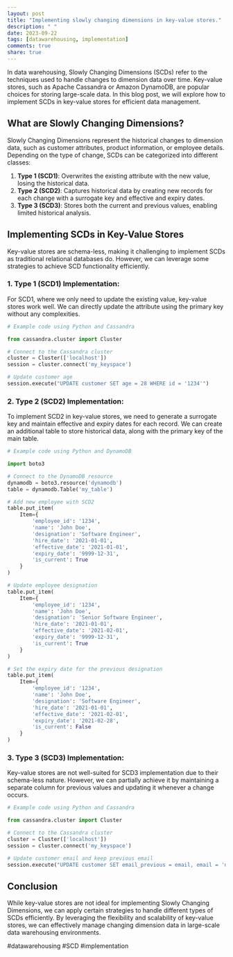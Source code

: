 ```yaml
---
layout: post
title: "Implementing slowly changing dimensions in key-value stores."
description: " "
date: 2023-09-22
tags: [datawarehousing, implementation]
comments: true
share: true
---
```


In data warehousing, Slowly Changing Dimensions (SCDs) refer to the techniques used to handle changes to dimension data over time. Key-value stores, such as Apache Cassandra or Amazon DynamoDB, are popular choices for storing large-scale data. In this blog post, we will explore how to implement SCDs in key-value stores for efficient data management.

## What are Slowly Changing Dimensions?
Slowly Changing Dimensions represent the historical changes to dimension data, such as customer attributes, product information, or employee details. Depending on the type of change, SCDs can be categorized into different classes:

1. **Type 1 (SCD1)**: Overwrites the existing attribute with the new value, losing the historical data.
2. **Type 2 (SCD2)**: Captures historical data by creating new records for each change with a surrogate key and effective and expiry dates.
3. **Type 3 (SCD3)**: Stores both the current and previous values, enabling limited historical analysis.

## Implementing SCDs in Key-Value Stores
Key-value stores are schema-less, making it challenging to implement SCDs as traditional relational databases do. However, we can leverage some strategies to achieve SCD functionality efficiently.

### 1. Type 1 (SCD1) Implementation:
For SCD1, where we only need to update the existing value, key-value stores work well. We can directly update the attribute using the primary key without any complexities.

```python
# Example code using Python and Cassandra

from cassandra.cluster import Cluster

# Connect to the Cassandra cluster
cluster = Cluster(['localhost'])
session = cluster.connect('my_keyspace')

# Update customer age
session.execute("UPDATE customer SET age = 28 WHERE id = '1234'")
```

### 2. Type 2 (SCD2) Implementation:
To implement SCD2 in key-value stores, we need to generate a surrogate key and maintain effective and expiry dates for each record. We can create an additional table to store historical data, along with the primary key of the main table.

```python
# Example code using Python and DynamoDB

import boto3

# Connect to the DynamoDB resource
dynamodb = boto3.resource('dynamodb')
table = dynamodb.Table('my_table')

# Add new employee with SCD2
table.put_item(
    Item={
        'employee_id': '1234',
        'name': 'John Doe',
        'designation': 'Software Engineer',
        'hire_date': '2021-01-01',
        'effective_date': '2021-01-01',
        'expiry_date': '9999-12-31',
        'is_current': True
    }
)

# Update employee designation
table.put_item(
    Item={
        'employee_id': '1234',
        'name': 'John Doe',
        'designation': 'Senior Software Engineer',
        'hire_date': '2021-01-01',
        'effective_date': '2021-02-01',
        'expiry_date': '9999-12-31',
        'is_current': True
    }
)

# Set the expiry date for the previous designation
table.put_item(
    Item={
        'employee_id': '1234',
        'name': 'John Doe',
        'designation': 'Software Engineer',
        'hire_date': '2021-01-01',
        'effective_date': '2021-02-01',
        'expiry_date': '2021-02-28',
        'is_current': False
    }
)
```

### 3. Type 3 (SCD3) Implementation:
Key-value stores are not well-suited for SCD3 implementation due to their schema-less nature. However, we can partially achieve it by maintaining a separate column for previous values and updating it whenever a change occurs.

```python
# Example code using Python and Cassandra

from cassandra.cluster import Cluster

# Connect to the Cassandra cluster
cluster = Cluster(['localhost'])
session = cluster.connect('my_keyspace')

# Update customer email and keep previous email
session.execute("UPDATE customer SET email_previous = email, email = 'new_email@example.com' WHERE id = '1234'")
```

## Conclusion
While key-value stores are not ideal for implementing Slowly Changing Dimensions, we can apply certain strategies to handle different types of SCDs efficiently. By leveraging the flexibility and scalability of key-value stores, we can effectively manage changing dimension data in large-scale data warehousing environments.

#datawarehousing #SCD #implementation